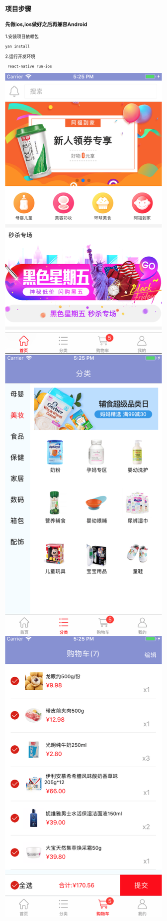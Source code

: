 ## 项目步骤
### 先做ios,ios做好之后再兼容Android

1.安装项目依赖包

```
yan install

```

2.运行开发环境

```
 react-native run-ios

```


![](https://github.com/wangweianger/react-native-demo-app/blob/master/demoImg/01.png "")
![](https://github.com/wangweianger/react-native-demo-app/blob/master/demoImg/02.png "")
![](https://github.com/wangweianger/react-native-demo-app/blob/master/demoImg/03.png "")